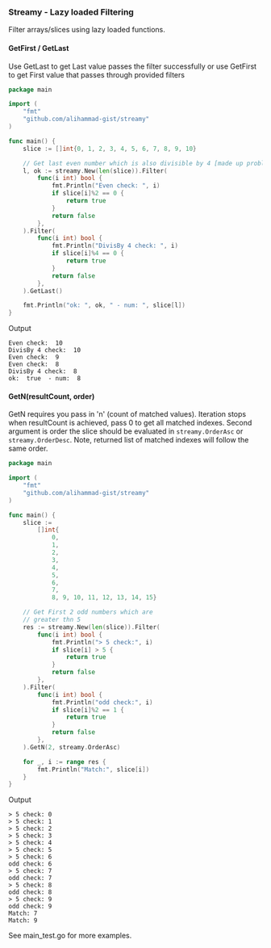 ### Streamy - Lazy loaded Filtering

Filter arrays/slices using lazy loaded functions.


#### GetFirst / GetLast
Use GetLast to get Last value passes the filter successfully or use GetFirst
to get First value that passes through provided filters

```go
package main

import (
	"fmt"
	"github.com/alihammad-gist/streamy"
)

func main() {
	slice := []int{0, 1, 2, 3, 4, 5, 6, 7, 8, 9, 10}

	// Get last even number which is also divisible by 4 [made up problem using 2 filters]
	l, ok := streamy.New(len(slice)).Filter(
		func(i int) bool {
			fmt.Println("Even check: ", i)
			if slice[i]%2 == 0 {
				return true
			}
			return false
		},
	).Filter(
		func(i int) bool {
			fmt.Println("DivisBy 4 check: ", i)
			if slice[i]%4 == 0 {
				return true
			}
			return false
		},
	).GetLast()

	fmt.Println("ok: ", ok, " - num: ", slice[l])
}
```

Output

```
Even check:  10
DivisBy 4 check:  10
Even check:  9
Even check:  8
DivisBy 4 check:  8
ok:  true  - num:  8
```

#### GetN(resultCount, order)
GetN requires you pass in 'n' (count of matched values). Iteration stops when resultCount is achieved, pass 0 to get all matched indexes. Second argument is order the slice should be evaluated in `streamy.OrderAsc` or `streamy.OrderDesc`. Note, returned list of matched indexes will follow the same order.

```go
package main

import (
	"fmt"
	"github.com/alihammad-gist/streamy"
)

func main() {
	slice :=
		[]int{
			0,
			1,
			2,
			3,
			4,
			5,
			6,
			7,
			8, 9, 10, 11, 12, 13, 14, 15}

	// Get First 2 odd numbers which are
	// greater thn 5
	res := streamy.New(len(slice)).Filter(
		func(i int) bool {
			fmt.Println("> 5 check:", i)
			if slice[i] > 5 {
				return true
			}
			return false
		},
	).Filter(
		func(i int) bool {
			fmt.Println("odd check:", i)
			if slice[i]%2 == 1 {
				return true
			}
			return false
		},
	).GetN(2, streamy.OrderAsc)

	for _, i := range res {
		fmt.Println("Match:", slice[i])
	}
}
```

Output
```
> 5 check: 0
> 5 check: 1
> 5 check: 2
> 5 check: 3
> 5 check: 4
> 5 check: 5
> 5 check: 6
odd check: 6
> 5 check: 7
odd check: 7
> 5 check: 8
odd check: 8
> 5 check: 9
odd check: 9
Match: 7
Match: 9
```

See main_test.go for more examples.